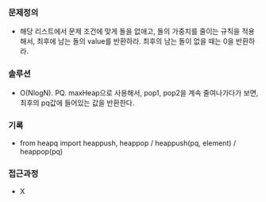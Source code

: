 ### 문제정의
- 해당 리스트에서 문제 조건에 맞게 돌을 없애고, 돌의 가중치를 줄이는 규칙을 적용해서, 최후에 남는 돌의 value를 반환하라. 최후의 남는 돌이 없을 때는 0을 반환하라. 
### 솔루션
- O(NlogN). PQ. maxHeap으로 사용해서, pop1, pop2을 계속 줄여나가다가 보면, 최후의 pq값에 들어있는 값을 반환한다.  
### 기록
- from heapq import heappush, heappop / heappush(pq, element) / heappop(pq)
### 접근과정
- X
